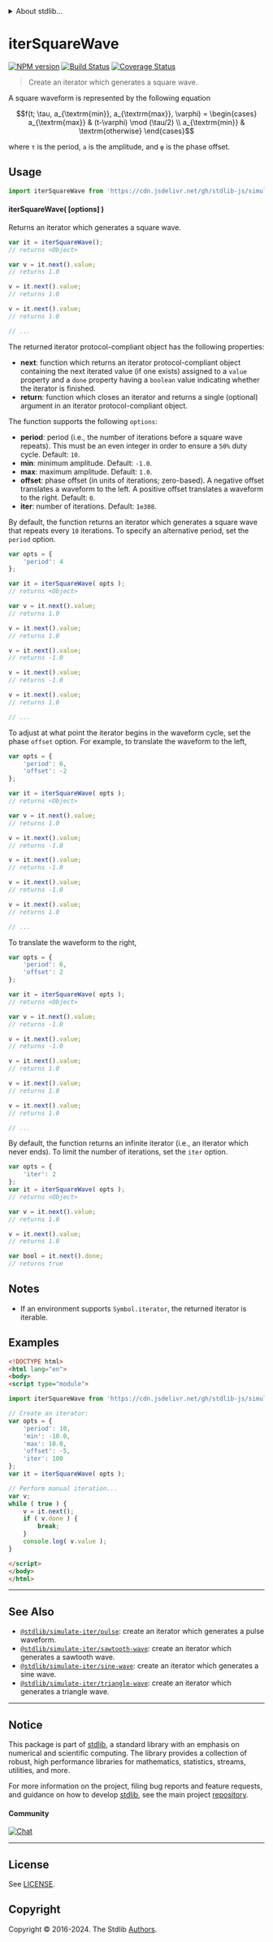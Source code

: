 <!--

@license Apache-2.0

Copyright (c) 2019 The Stdlib Authors.

Licensed under the Apache License, Version 2.0 (the "License");
you may not use this file except in compliance with the License.
You may obtain a copy of the License at

   http://www.apache.org/licenses/LICENSE-2.0

Unless required by applicable law or agreed to in writing, software
distributed under the License is distributed on an "AS IS" BASIS,
WITHOUT WARRANTIES OR CONDITIONS OF ANY KIND, either express or implied.
See the License for the specific language governing permissions and
limitations under the License.

-->


<details>
  <summary>
    About stdlib...
  </summary>
  <p>We believe in a future in which the web is a preferred environment for numerical computation. To help realize this future, we've built stdlib. stdlib is a standard library, with an emphasis on numerical and scientific computation, written in JavaScript (and C) for execution in browsers and in Node.js.</p>
  <p>The library is fully decomposable, being architected in such a way that you can swap out and mix and match APIs and functionality to cater to your exact preferences and use cases.</p>
  <p>When you use stdlib, you can be absolutely certain that you are using the most thorough, rigorous, well-written, studied, documented, tested, measured, and high-quality code out there.</p>
  <p>To join us in bringing numerical computing to the web, get started by checking us out on <a href="https://github.com/stdlib-js/stdlib">GitHub</a>, and please consider <a href="https://opencollective.com/stdlib">financially supporting stdlib</a>. We greatly appreciate your continued support!</p>
</details>

# iterSquareWave

[![NPM version][npm-image]][npm-url] [![Build Status][test-image]][test-url] [![Coverage Status][coverage-image]][coverage-url] <!-- [![dependencies][dependencies-image]][dependencies-url] -->

> Create an iterator which generates a square wave.

<!-- Section to include introductory text. Make sure to keep an empty line after the intro `section` element and another before the `/section` close. -->

<section class="intro">

A square waveform is represented by the following equation

<!-- <equation class="equation" label="eq:square_waveform" align="center" raw="f(t; \tau, a_{\textrm{min}}, a_{\textrm{max}}, \varphi) = \begin{cases} a_{\textrm{max}} & (t-\varphi) \mod (\tau/2) \\ a_{\textrm{min}} & \textrm{otherwise} \end{cases}" alt="Equation for a square waveform."> -->

```math
f(t; \tau, a_{\textrm{min}}, a_{\textrm{max}}, \varphi) = \begin{cases} a_{\textrm{max}} & (t-\varphi) \mod (\tau/2) \\ a_{\textrm{min}} & \textrm{otherwise} \end{cases}
```

<!-- <div class="equation" align="center" data-raw-text="f(t; \tau, a_{\textrm{min}}, a_{\textrm{max}}, \varphi) = \begin{cases} a_{\textrm{max}} &amp; (t-\varphi) \mod (\tau/2) \\ a_{\textrm{min}} &amp; \textrm{otherwise} \end{cases}" data-equation="eq:square_waveform">
    <img src="https://cdn.jsdelivr.net/gh/stdlib-js/stdlib@5827c258000edcb03496265cdfd372d686b4c656/lib/node_modules/@stdlib/simulate/iter/square-wave/docs/img/equation_square_waveform.svg" alt="Equation for a square waveform.">
    <br>
</div> -->

<!-- </equation> -->

where `τ` is the period, `a` is the amplitude, and `φ` is the phase offset.

<!-- TODO: add a figure showing a square wave -->

</section>

<!-- /.intro -->

<!-- Package usage documentation. -->



<section class="usage">

## Usage

```javascript
import iterSquareWave from 'https://cdn.jsdelivr.net/gh/stdlib-js/simulate-iter-square-wave@v0.2.1-esm/index.mjs';
```

#### iterSquareWave( \[options] )

Returns an iterator which generates a square wave.

```javascript
var it = iterSquareWave();
// returns <Object>

var v = it.next().value;
// returns 1.0

v = it.next().value;
// returns 1.0

v = it.next().value;
// returns 1.0

// ...
```

The returned iterator protocol-compliant object has the following properties:

-   **next**: function which returns an iterator protocol-compliant object containing the next iterated value (if one exists) assigned to a `value` property and a `done` property having a `boolean` value indicating whether the iterator is finished.
-   **return**: function which closes an iterator and returns a single (optional) argument in an iterator protocol-compliant object.

The function supports the following `options`:

-   **period**: period (i.e., the number of iterations before a square wave repeats). This must be an even integer in order to ensure a `50%` duty cycle. Default: `10`.
-   **min**: minimum amplitude. Default: `-1.0`.
-   **max**: maximum amplitude. Default: `1.0`.
-   **offset**: phase offset (in units of iterations; zero-based). A negative offset translates a waveform to the left. A positive offset translates a waveform to the right. Default: `0`.
-   **iter**: number of iterations. Default: `1e308`.

By default, the function returns an iterator which generates a square wave that repeats every `10` iterations. To specify an alternative period, set the `period` option.

```javascript
var opts = {
    'period': 4
};

var it = iterSquareWave( opts );
// returns <Object>

var v = it.next().value;
// returns 1.0

v = it.next().value;
// returns 1.0

v = it.next().value;
// returns -1.0

v = it.next().value;
// returns -1.0

v = it.next().value;
// returns 1.0

// ...
```

To adjust at what point the iterator begins in the waveform cycle, set the phase `offset` option. For example, to translate the waveform to the left,

```javascript
var opts = {
    'period': 6,
    'offset': -2
};

var it = iterSquareWave( opts );
// returns <Object>

var v = it.next().value;
// returns 1.0

v = it.next().value;
// returns -1.0

v = it.next().value;
// returns -1.0

v = it.next().value;
// returns -1.0

v = it.next().value;
// returns 1.0

// ...
```

To translate the waveform to the right,

```javascript
var opts = {
    'period': 6,
    'offset': 2
};

var it = iterSquareWave( opts );
// returns <Object>

var v = it.next().value;
// returns -1.0

v = it.next().value;
// returns -1.0

v = it.next().value;
// returns 1.0

v = it.next().value;
// returns 1.0

v = it.next().value;
// returns 1.0

// ...
```

By default, the function returns an infinite iterator (i.e., an iterator which never ends). To limit the number of iterations, set the `iter` option.

```javascript
var opts = {
    'iter': 2
};
var it = iterSquareWave( opts );
// returns <Object>

var v = it.next().value;
// returns 1.0

v = it.next().value;
// returns 1.0

var bool = it.next().done;
// returns true
```

</section>

<!-- /.usage -->

<!-- Package usage notes. Make sure to keep an empty line after the `section` element and another before the `/section` close. -->

<section class="notes">

## Notes

-   If an environment supports `Symbol.iterator`, the returned iterator is iterable.

</section>

<!-- /.notes -->

<!-- Package usage examples. -->

<section class="examples">

## Examples

<!-- eslint no-undef: "error" -->

```html
<!DOCTYPE html>
<html lang="en">
<body>
<script type="module">

import iterSquareWave from 'https://cdn.jsdelivr.net/gh/stdlib-js/simulate-iter-square-wave@v0.2.1-esm/index.mjs';

// Create an iterator:
var opts = {
    'period': 10,
    'min': -10.0,
    'max': 10.0,
    'offset': -5,
    'iter': 100
};
var it = iterSquareWave( opts );

// Perform manual iteration...
var v;
while ( true ) {
    v = it.next();
    if ( v.done ) {
        break;
    }
    console.log( v.value );
}

</script>
</body>
</html>
```

</section>

<!-- /.examples -->

<!-- Section to include cited references. If references are included, add a horizontal rule *before* the section. Make sure to keep an empty line after the `section` element and another before the `/section` close. -->

<section class="references">

</section>

<!-- /.references -->

<!-- Section for related `stdlib` packages. Do not manually edit this section, as it is automatically populated. -->

<section class="related">

* * *

## See Also

-   <span class="package-name">[`@stdlib/simulate-iter/pulse`][@stdlib/simulate/iter/pulse]</span><span class="delimiter">: </span><span class="description">create an iterator which generates a pulse waveform.</span>
-   <span class="package-name">[`@stdlib/simulate-iter/sawtooth-wave`][@stdlib/simulate/iter/sawtooth-wave]</span><span class="delimiter">: </span><span class="description">create an iterator which generates a sawtooth wave.</span>
-   <span class="package-name">[`@stdlib/simulate-iter/sine-wave`][@stdlib/simulate/iter/sine-wave]</span><span class="delimiter">: </span><span class="description">create an iterator which generates a sine wave.</span>
-   <span class="package-name">[`@stdlib/simulate-iter/triangle-wave`][@stdlib/simulate/iter/triangle-wave]</span><span class="delimiter">: </span><span class="description">create an iterator which generates a triangle wave.</span>

</section>

<!-- /.related -->

<!-- Section for all links. Make sure to keep an empty line after the `section` element and another before the `/section` close. -->


<section class="main-repo" >

* * *

## Notice

This package is part of [stdlib][stdlib], a standard library with an emphasis on numerical and scientific computing. The library provides a collection of robust, high performance libraries for mathematics, statistics, streams, utilities, and more.

For more information on the project, filing bug reports and feature requests, and guidance on how to develop [stdlib][stdlib], see the main project [repository][stdlib].

#### Community

[![Chat][chat-image]][chat-url]

---

## License

See [LICENSE][stdlib-license].


## Copyright

Copyright &copy; 2016-2024. The Stdlib [Authors][stdlib-authors].

</section>

<!-- /.stdlib -->

<!-- Section for all links. Make sure to keep an empty line after the `section` element and another before the `/section` close. -->

<section class="links">

[npm-image]: http://img.shields.io/npm/v/@stdlib/simulate-iter-square-wave.svg
[npm-url]: https://npmjs.org/package/@stdlib/simulate-iter-square-wave

[test-image]: https://github.com/stdlib-js/simulate-iter-square-wave/actions/workflows/test.yml/badge.svg?branch=v0.2.1
[test-url]: https://github.com/stdlib-js/simulate-iter-square-wave/actions/workflows/test.yml?query=branch:v0.2.1

[coverage-image]: https://img.shields.io/codecov/c/github/stdlib-js/simulate-iter-square-wave/main.svg
[coverage-url]: https://codecov.io/github/stdlib-js/simulate-iter-square-wave?branch=main

<!--

[dependencies-image]: https://img.shields.io/david/stdlib-js/simulate-iter-square-wave.svg
[dependencies-url]: https://david-dm.org/stdlib-js/simulate-iter-square-wave/main

-->

[chat-image]: https://img.shields.io/gitter/room/stdlib-js/stdlib.svg
[chat-url]: https://app.gitter.im/#/room/#stdlib-js_stdlib:gitter.im

[stdlib]: https://github.com/stdlib-js/stdlib

[stdlib-authors]: https://github.com/stdlib-js/stdlib/graphs/contributors

[umd]: https://github.com/umdjs/umd
[es-module]: https://developer.mozilla.org/en-US/docs/Web/JavaScript/Guide/Modules

[deno-url]: https://github.com/stdlib-js/simulate-iter-square-wave/tree/deno
[deno-readme]: https://github.com/stdlib-js/simulate-iter-square-wave/blob/deno/README.md
[umd-url]: https://github.com/stdlib-js/simulate-iter-square-wave/tree/umd
[umd-readme]: https://github.com/stdlib-js/simulate-iter-square-wave/blob/umd/README.md
[esm-url]: https://github.com/stdlib-js/simulate-iter-square-wave/tree/esm
[esm-readme]: https://github.com/stdlib-js/simulate-iter-square-wave/blob/esm/README.md
[branches-url]: https://github.com/stdlib-js/simulate-iter-square-wave/blob/main/branches.md

[stdlib-license]: https://raw.githubusercontent.com/stdlib-js/simulate-iter-square-wave/main/LICENSE

<!-- <related-links> -->

[@stdlib/simulate/iter/pulse]: https://github.com/stdlib-js/simulate-iter-pulse/tree/esm

[@stdlib/simulate/iter/sawtooth-wave]: https://github.com/stdlib-js/simulate-iter-sawtooth-wave/tree/esm

[@stdlib/simulate/iter/sine-wave]: https://github.com/stdlib-js/simulate-iter-sine-wave/tree/esm

[@stdlib/simulate/iter/triangle-wave]: https://github.com/stdlib-js/simulate-iter-triangle-wave/tree/esm

<!-- </related-links> -->

</section>

<!-- /.links -->
